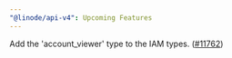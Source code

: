 ```yaml
---
"@linode/api-v4": Upcoming Features
---
```


Add the 'account_viewer' type to the IAM types. ([#11762](https://github.com/linode/manager/pull/11762))
